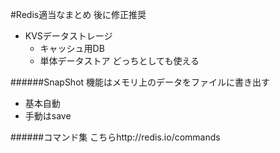 #Redis適当なまとめ
後に修正推奨


* KVSデータストレージ
  * キャッシュ用DB
  * 単体データストア
どっちとしても使える

######SnapShot 機能はメモリ上のデータをファイルに書き出す
* 基本自動
 * 手動はsave 

######コマンド集
こちらhttp://redis.io/commands
